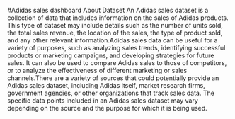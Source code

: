 #Adidas sales dashboard
About Dataset
An Adidas sales dataset is a collection of data that includes information on the sales of Adidas products. 
This type of dataset may include details such as the number of units sold, the total sales revenue, the location of the sales, the type of product sold, 
and any other relevant information.Adidas sales data can be useful for a variety of purposes, such as analyzing sales trends,
identifying successful products or marketing campaigns, and developing strategies for future sales. It can also be used to compare 
Adidas sales to those of competitors, or to analyze the effectiveness of different marketing or sales channels.There are a variety of sources 
that could potentially provide an Adidas sales dataset, including Adidas itself, market research firms, government agencies, or other organizations that track sales data. The specific data points included in an Adidas sales dataset may vary depending on the source and the purpose for which it is being used.
